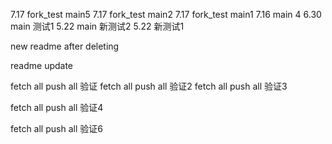 
7.17 fork_test main5
7.17 fork_test main2
7.17 fork_test main1
7.16 main 4
6.30 main 测试1
5.22 main 新测试2
5.22 新测试1

new readme after deleting

readme update

fetch all push all 验证
fetch all push all 验证2
fetch all push all 验证3

fetch all push all 验证4


fetch all push all 验证6
